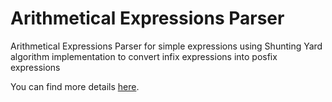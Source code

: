 # Arithmetical Expressions Parser

Arithmetical Expressions Parser for simple expressions using Shunting Yard algorithm implementation to convert infix expressions into posfix expressions

You can find more details [here](<https://en.wikipedia.org/wiki/Shunting_yard_algorithm#:~:text=In%20computer%20science%2C%20the%20shunting,abstract%20syntax%20tree%20(AST).>).
